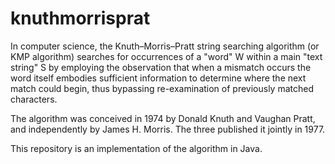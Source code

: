 knuthmorrisprat
===============

In computer science, the Knuth–Morris–Pratt string searching algorithm 
(or KMP algorithm) searches for occurrences of a "word" W within a main 
"text string" S by employing the observation that when a mismatch occurs
the word itself embodies sufficient information to determine where the next
match could begin, thus bypassing re-examination of previously matched characters.

The algorithm was conceived in 1974 by Donald Knuth and Vaughan Pratt, and independently by 
James H. Morris. The three published it jointly in 1977.

This repository is an implementation of the algorithm in Java.
